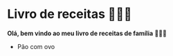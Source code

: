 # Livro de receitas :book::man_cook:

**Olá, bem vindo ao meu livro de receitas de família** :family_man_woman_girl:

- Pão com ovo



